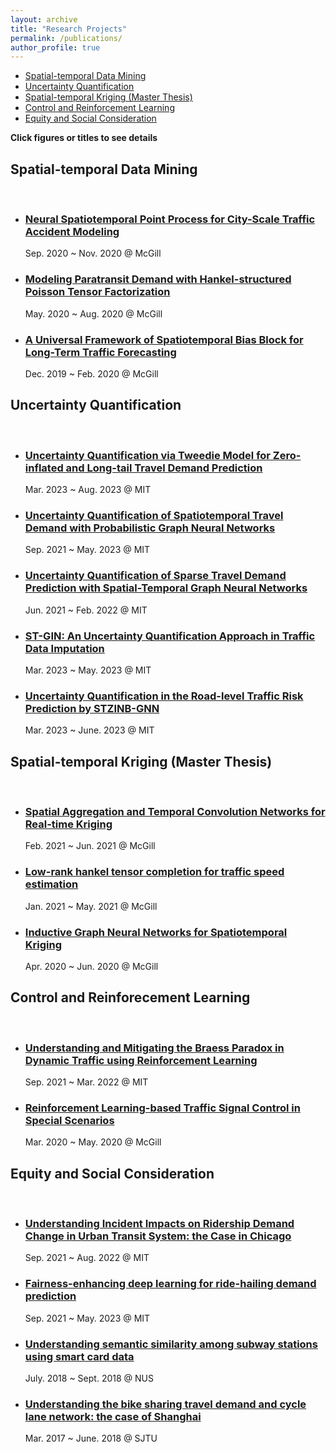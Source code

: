 ```yaml
---
layout: archive
title: "Research Projects"
permalink: /publications/
author_profile: true
---
```



<head>
  <meta charset="utf-8">
  <meta http-equiv="X-UA-Compatible" content="IE=edge">
  <meta name="viewport" content="width=device-width, initial-scale=1">
  <title>Freebie: 12 Practical Templates For List Pages</title>
  <link rel="stylesheet" href="image-list-small.css">
</head>

<ul>
<li><a href="#dm">Spatial-temporal Data Mining</a></li>
<li><a href="#uq">Uncertainty Quantification</a></li>
<!-- <li><a href="#dp">Traffic Prediction</a></li> -->
<li><a href="#st-kriging">Spatial-temporal Kriging (Master Thesis)</a></li>
<li><a href="#rl">Control and Reinforcement Learning</a></li>
<li><a href="#policy">Equity and Social Consideration</a></li>
</ul>

**Click figures or titles to see details**

<section>
<h2 id="dm">Spatial-temporal Data Mining</h2>
<br> 
  <ul class="image-list-small">    
    <li>
      <a href="../Projects/NSTPP/" style="background-image: url('../files/stpp.png');"></a>
      <div class="details">
        <h3><a href="../Projects/NSTPP/">Neural Spatiotemporal Point Process for City-Scale Traffic Accident Modeling</a></h3>
        <p class="image-author">Sep. 2020 ~ Nov. 2020 @ McGill</p>
        </div>
    </li>
    <li>
      <a href="../Projects/bptf/" style="background-image: url('../files/bptf.png');"></a>
      <div class="details">
        <h3><a href="../Projects/bptf/">Modeling Paratransit Demand with Hankel-structured Poisson Tensor Factorization</a></h3>
        <p class="image-author">May. 2020 ~ Aug. 2020 @ McGill</p>
      </div>
    </li>
    <li>
      <a href="../Projects/general_framework/" style="background-image: url('../files/framework_kdd.png');"></a>
      <div class="details">
        <h3><a href="../Projects/general_framework/">A Universal Framework of Spatiotemporal Bias Block for Long-Term Traffic Forecasting</a></h3>
        <p class="image-author">Dec. 2019 ~ Feb. 2020 @ McGill</p>
      </div>
    </li>
  </ul>

<section>
<h2 id="uq">Uncertainty Quantification</h2>
<br> 
  <ul class="image-list-small">
    <li>
      <a href="../Projects/uq_cikm/" style="background-image: url('../files/STTD.png');"></a>
      <div class="details">
        <h3><a href="../Projects/uq_cikm">Uncertainty Quantification via Tweedie Model for Zero-inflated and Long-tail Travel Demand Prediction</a></h3>
        <p class="image-author">Mar. 2023 ~ Aug. 2023 @ MIT</p>
      </div>
    </li>
    <li>
      <a href="../Projects/uq_mv/" style="background-image: url('../files/uq_mv.png');"></a>
      <div class="details">
        <h3><a href="../Projects/uq_mv">Uncertainty Quantification of Spatiotemporal Travel Demand with Probabilistic Graph Neural Networks</a></h3>
        <p class="image-author">Sep. 2021 ~ May. 2023 @ MIT</p>
      </div>
    </li>
     <li>
      <a href="../Projects/STZINB/" style="background-image: url('../files/stzinb.png');"></a>
      <div class="details">
        <h3><a href="../Projects/STZINB">Uncertainty Quantification of Sparse Travel Demand Prediction with Spatial-Temporal Graph Neural Networks</a></h3>
        <p class="image-author">Jun. 2021 ~ Feb. 2022 @ MIT</p>
      </div>
    </li>
    <li>
      <a href="../Projects/stgin/" style="background-image: url('../files/stgin.png');"></a>
      <div class="details">
        <h3><a href="../Projects/stgin">ST-GIN: An Uncertainty Quantification Approach in Traffic Data Imputation</a></h3>
        <p class="image-author">Mar. 2023 ~ May. 2023 @ MIT</p>
      </div>
    </li>
    <li>
      <a href="../Projects/giscience2023/" style="background-image: url('../files/giscience2023.png');"></a>
      <div class="details">
        <h3><a href="../Projects/giscience2023">Uncertainty Quantification in the Road-level Traffic Risk Prediction by STZINB-GNN</a></h3>
        <p class="image-author">Mar. 2023 ~ June. 2023 @ MIT</p>
      </div>
    </li>

  </ul>

<section>
<h2 id="st-kriging">Spatial-temporal Kriging (Master Thesis)</h2>
<br> 
  <ul class="image-list-small">
  <li>
      <a href="../Projects/SATCN/" style="background-image: url('../files/satcn.png');"></a>
      <div class="details">
        <h3><a href="../Projects/SATCN/">Spatial Aggregation and Temporal Convolution Networks for Real-time Kriging</a></h3>
        <p class="image-author">Feb. 2021 ~ Jun. 2021 @ McGill</p>
        </div>
    </li>
    <li>
      <a href="../Projects/lowrank/" style="background-image: url('../files/lowrank.png');"></a>
      <div class="details">
        <h3><a href="../Projects/lowrank/">Low-rank hankel tensor completion for traffic speed estimation</a></h3>
        <p class="image-author">Jan. 2021 ~ May. 2021 @ McGill</p>
        </div>
    </li>
    <li>
      <a href="../Projects/IGNNK/" style="background-image: url('../files/ignnk.png');"></a>
      <div class="details">
        <h3><a href="../Projects/IGNNK/">Inductive Graph Neural Networks for Spatiotemporal Kriging</a></h3>
        <p class="image-author">Apr. 2020 ~ Jun. 2020 @ McGill</p>
        </div>
    </li>
  </ul>

<section>
<h2 id=rl>Control and Reinforecement Learning</h2>
<br>
<ul class="image-list-small">
    <li>
      <a href="../Projects/braess/" style="background-image: url('../files/braess.gif');"></a>
      <div class="details">
        <h3><a href="../Projects/braess/">Understanding and Mitigating the Braess Paradox in Dynamic Traffic using Reinforcement Learning</a></h3>
        <p class="image-author">Sep. 2021 ~ Mar. 2022 @ MIT</p>
      </div>
    </li>
    <li>
      <a href="../Projects/signal/" style="background-image: url('../files/comp767.gif');"></a>
      <div class="details">
        <h3><a href="../Projects/signal/">Reinforcement Learning-based Traffic Signal Control in Special Scenarios</a></h3>
        <p class="image-author">Mar. 2020 ~ May. 2020 @ McGill</p>
      </div>
    </li>
  </ul>

<section>
<h2 id=policy>Equity and Social Consideration</h2>
<br>
<ul class="image-list-small">    
    <li>
      <a href="../Projects/cta_incident/" style="background-image: url('../files/cta_incident.png');"></a>
      <div class="details">
        <h3><a href="../Projects/cta_incident/">Understanding Incident Impacts on Ridership Demand Change in Urban Transit System: the Case in Chicago</a></h3>
        <p class="image-author">Sep. 2021 ~ Aug. 2022 @ MIT</p>
      </div>
    </li>
    <li>
      <a href="../Projects/fairness/" style="background-image: url('../files/fairness.png');"></a>
      <div class="details">
        <h3><a href="../Projects/fairness/">Fairness-enhancing deep learning for ride-hailing demand prediction</a></h3>
        <p class="image-author">Sep. 2021 ~ May. 2023 @ MIT</p>
      </div>
    </li>
    <li>
      <a href="../Projects/stns/" style="background-image: url('../files/stns.gif');"></a>
      <div class="details">
        <h3><a href="../Projects/stns/">Understanding semantic similarity among subway stations using smart card data</a></h3>
        <p class="image-author">July. 2018 ~ Sept. 2018 @ NUS</p>
      </div>
    </li>
    <li>
      <a href="../Projects/bikesharing/" style="background-image: url('../files/geographic_barrier_titled.png');"></a>
      <div class="details">
        <h3><a href="../Projects/bikesharing/">Understanding the bike sharing travel demand and cycle lane network: the case of Shanghai</a></h3>
        <p class="image-author">Mar. 2017 ~ June. 2018 @ SJTU</p>
      </div>
    </li>
  </ul>